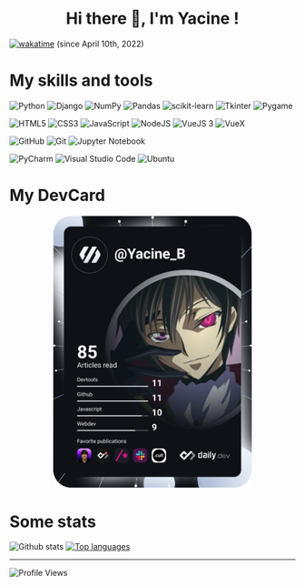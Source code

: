 <h1 align="center">Hi there 👋, I'm Yacine !</h1>

[![wakatime](https://wakatime.com/badge/user/c9625662-7df7-4bc4-b9f0-a23294301053.svg)](https://wakatime.com/@c9625662-7df7-4bc4-b9f0-a23294301053) 
(since April 10th, 2022)

# My skills and tools
  
![Python](https://img.shields.io/badge/python-3670A0?style=for-the-badge&logo=python&logoColor=ffdd54)
![Django](https://img.shields.io/badge/django-%23092E20.svg?style=for-the-badge&logo=django&logoColor=white)
![NumPy](https://img.shields.io/badge/numpy-%23013243.svg?style=for-the-badge&logo=numpy&logoColor=white)
![Pandas](https://img.shields.io/badge/pandas-%23150458.svg?style=for-the-badge&logo=pandas&logoColor=white)
![scikit-learn](https://img.shields.io/badge/scikit--learn-%23F7931E.svg?style=for-the-badge&logo=scikit-learn&logoColor=white)
![Tkinter](https://img.shields.io/badge/tkinter-ffdd54?style=for-the-badge&logo=python&logoColor=3670A0)
![Pygame](https://img.shields.io/badge/pygame-darkgreen?style=for-the-badge&logo=python&logoColor=ffdd54)

![HTML5](https://img.shields.io/badge/html5-%23E34F26.svg?style=for-the-badge&logo=html5&logoColor=white)
![CSS3](https://img.shields.io/badge/css3-%231572B6.svg?style=for-the-badge&logo=css3&logoColor=white)
![JavaScript](https://img.shields.io/badge/javascript-%23323330.svg?style=for-the-badge&logo=javascript&logoColor=%23F7DF1E)
![NodeJS](https://img.shields.io/badge/node.js-6DA55F?style=for-the-badge&logo=node.js&logoColor=white)
![VueJS 3](https://img.shields.io/badge/Vue.js-35495E?style=for-the-badge&logo=vuedotjs&logoColor=4FC08D)
![VueX](https://img.shields.io/badge/VueX-35495E?style=for-the-badge&logo=vuedotjs&logoColor=4FC08D)

![GitHub](https://img.shields.io/badge/github-%23121011.svg?style=for-the-badge&logo=github&logoColor=white)
![Git](https://img.shields.io/badge/git-%23F05033.svg?style=for-the-badge&logo=git&logoColor=white)
![Jupyter Notebook](https://img.shields.io/badge/-Jupyter-grey?logo=jupyter&style=for-the-badge&logoColor=orange)

![PyCharm](https://img.shields.io/badge/pycharm-143?style=for-the-badge&logo=pycharm&logoColor=black&color=black&labelColor=green)
![Visual Studio Code](https://img.shields.io/badge/Visual%20Studio%20Code-0078d7.svg?style=for-the-badge&logo=visual-studio-code&logoColor=white)
![Ubuntu](https://img.shields.io/badge/Ubuntu-E95420?style=for-the-badge&logo=ubuntu&logoColor=white)

# My DevCard

<p align="center">
  <a href="https://app.daily.dev/Yacine_B">
    <img src="https://github.com/YacineSteeve/YacineSteeve/blob/main/devcard.svg" width="350" alt="Yacine's Dev Card"/>
  </a>
</p>

# Some stats
<span>
  <img width="450" src="https://github-readme-stats.vercel.app/api?username=YacineSteeve&show_icons=true&theme=aura&hide_border=false" title="Github stats"/>
</span>
<a href="https://github.com/anuraghazra/github-readme-stats"><img src="https://github-readme-stats.vercel.app/api/top-langs/?username=YacineSteeve&langs_count=5&layout=compact" title="Top languages"/></a>

---
![Profile Views](https://komarev.com/ghpvc/?username=YacineSteeve&label=Profile+Views)

